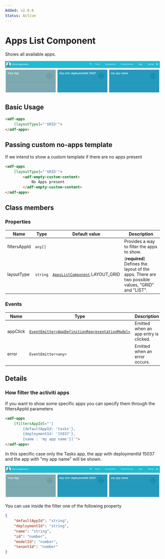 ```yaml
---
Added: v2.0.0
Status: Active
---
```


# Apps List Component

Shows all available apps.

![how-filter-apps](../docassets/images/how-filter-apps.png)

## Basic Usage

```html
<adf-apps 
    [layoutType]="'GRID'">
</adf-apps>
```

## Passing custom no-apps template

If we intend to show a custom template if there are no apps present

```html
<adf-apps
    [layoutType]="'GRID'">
        <adf-empty-custom-content>
            No Apps present
        </adf-empty-custom-content>
</adf-apps>
```

## Class members

### Properties

| Name | Type | Default value | Description |
| -- | -- | -- | -- |
| filtersAppId | `any[]` |  | Provides a way to filter the apps to show. |
| layoutType | `string` |  [`AppsListComponent`](../process-services/apps-list.component.md).LAYOUT_GRID | (**required**) Defines the layout of the apps. There are two possible values, "GRID" and "LIST". |

### Events

| Name | Type | Description |
| -- | -- | -- |
| appClick | [`EventEmitter<AppDefinitionRepresentationModel>`](../../lib/process-services/task-list/models/filter.model.ts) | Emitted when an app entry is clicked. |
| error | `EventEmitter<any>` | Emitted when an error occurs. |

## Details

### How filter the activiti apps

If you want to show some specific apps you can specify them through the filtersAppId parameters

```html
<adf-apps 
    [filtersAppId]="'[
        {defaultAppId: 'tasks'}, 
        {deploymentId: '15037'}, 
        {name : 'my app name'}]'">
</adf-apps>
```

In this specific case only the Tasks app, the app with deploymentId 15037 and the app with "my app name" will be shown.

![how-filter-apps](../docassets/images/how-filter-apps.png)

You can use inside the filter one of the following property 

```json
{ 
    "defaultAppId": "string", 
    "deploymentId": "string", 
    "name": "string", 
    "id": "number", 
    "modelId": "number",
    "tenantId": "number"
}
```
